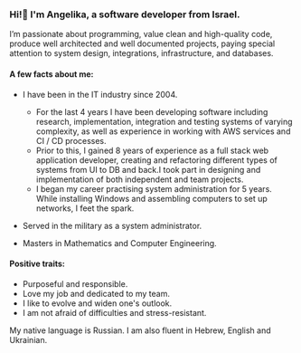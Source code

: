 ### Hi!👋 I'm Angelika, a software developer from Israel.

I’m passionate about programming, value clean and high-quality code, produce well architected and well documented projects, paying special attention to system design, integrations, infrastructure, and databases.

#### A few facts about me:
- I have been in the IT industry since 2004.
  - For the last 4 years I have been developing software including research, implementation, integration and testing systems of varying complexity, as well as experience in working with AWS services and CI / CD processes. 
  - Prior to this, I gained 8 years of experience as a full stack web application developer, creating and refactoring different types of systems from UI to DB and back.I took part in designing and implementation of both independent and team projects.
  - I began my career practising system administration for 5 years. While installing Windows and assembling  computers to set up networks, I feet the spark.

- Served in the military as a system administrator.

- Masters in Mathematics and Computer Engineering.

#### Positive traits:
- Purposeful and responsible.
- Love my job and dedicated to my team.
- I like to evolve and widen one's outlook.
- I am not afraid of difficulties and stress-resistant.

My native language is Russian. I am also fluent in Hebrew, English and Ukrainian.


<!--
**angelika-shvets/angelika-shvets** is a ✨ _special_ ✨ repository because its `README.md` (this file) appears on your GitHub profile.

Here are some ideas to get you started:

- 🔭 I’m currently working on ...
- 🌱 I’m currently learning ...
- 👯 I’m looking to collaborate on ...
- 🤔 I’m looking for help with ...
- 💬 Ask me about ...
- 📫 How to reach me: ...
- 😄 Pronouns: ...
- ⚡ Fun fact: ...
-->
